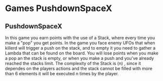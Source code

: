 # Games PushdownSpaceX

## PushdownSpaceX

In this game you earn points with the use of a Stack, where every time you make a "pop" you get points. 
In the game you face enemy UFOs that when killerd will trigger a push on the stack, and to empty it you 
need to gather a Lambda that can be found on the board. You will lose points when you make a pop an the 
stack is empty, or when you make a push and you've already reached the stacks limit. The complexity of 
the Stack is (n) , since it dependes on the players actions and the stack cannot be filled with more 
than 6 elements it will be executed n times by the player.
